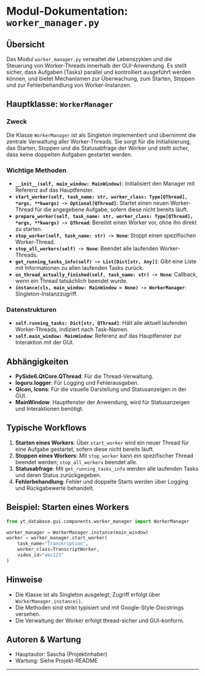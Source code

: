 # Modul-Dokumentation: `worker_manager.py`

## Übersicht

Das Modul `worker_manager.py` verwaltet die Lebenszyklen und die Steuerung von Worker-Threads innerhalb der GUI-Anwendung. Es stellt sicher, dass Aufgaben (Tasks) parallel und kontrolliert ausgeführt werden können, und bietet Mechanismen zur Überwachung, zum Starten, Stoppen und zur Fehlerbehandlung von Worker-Instanzen.

## Hauptklasse: `WorkerManager`

### Zweck

Die Klasse `WorkerManager` ist als Singleton implementiert und übernimmt die zentrale Verwaltung aller Worker-Threads. Sie sorgt für die Initialisierung, das Starten, Stoppen und die Statusabfrage der Worker und stellt sicher, dass keine doppelten Aufgaben gestartet werden.

### Wichtige Methoden

- **`__init__(self, main_window: MainWindow)`**: Initialisiert den Manager mit Referenz auf das Hauptfenster.
- **`start_worker(self, task_name: str, worker_class: Type[QThread], *args, **kwargs) -> Optional[QThread]`**: Startet einen neuen Worker-Thread für die angegebene Aufgabe, sofern diese nicht bereits läuft.
- **`prepare_worker(self, task_name: str, worker_class: Type[QThread], *args, **kwargs) -> QThread`**: Bereitet einen Worker vor, ohne ihn direkt zu starten.
- **`stop_worker(self, task_name: str) -> None`**: Stoppt einen spezifischen Worker-Thread.
- **`stop_all_workers(self) -> None`**: Beendet alle laufenden Worker-Threads.
- **`get_running_tasks_info(self) -> List[Dict[str, Any]]`**: Gibt eine Liste mit Informationen zu allen laufenden Tasks zurück.
- **`on_thread_actually_finished(self, task_name: str) -> None`**: Callback, wenn ein Thread tatsächlich beendet wurde.
- **`instance(cls, main_window: MainWindow = None) -> WorkerManager`**: Singleton-Instanzzugriff.

### Datenstrukturen

- **`self.running_tasks: Dict[str, QThread]`**: Hält alle aktuell laufenden Worker-Threads, indiziert nach Task-Namen.
- **`self.main_window: MainWindow`**: Referenz auf das Hauptfenster zur Interaktion mit der GUI.

## Abhängigkeiten

- **PySide6.QtCore.QThread**: Für die Thread-Verwaltung.
- **loguru.logger**: Für Logging und Fehlerausgaben.
- **QIcon, Icons**: Für die visuelle Darstellung und Statusanzeigen in der GUI.
- **MainWindow**: Hauptfenster der Anwendung, wird für Statusanzeigen und Interaktionen benötigt.

## Typische Workflows

1. **Starten eines Workers**: Über `start_worker` wird ein neuer Thread für eine Aufgabe gestartet, sofern diese nicht bereits läuft.
2. **Stoppen eines Workers**: Mit `stop_worker` kann ein spezifischer Thread beendet werden; `stop_all_workers` beendet alle.
3. **Statusabfrage**: Mit `get_running_tasks_info` werden alle laufenden Tasks und deren Status zurückgegeben.
4. **Fehlerbehandlung**: Fehler und doppelte Starts werden über Logging und Rückgabewerte behandelt.

## Beispiel: Starten eines Workers

```python
from yt_database.gui.components.worker_manager import WorkerManager

worker_manager = WorkerManager.instance(main_window)
worker = worker_manager.start_worker(
    task_name="Transkription",
    worker_class=TranscriptWorker,
    video_id="abc123"
)
```

## Hinweise

- Die Klasse ist als Singleton ausgelegt; Zugriff erfolgt über `WorkerManager.instance()`.
- Die Methoden sind strikt typisiert und mit Google-Style-Docstrings versehen.
- Die Verwaltung der Worker erfolgt thread-sicher und GUI-konform.

## Autoren & Wartung

- Hauptautor: Sascha (Projektinhaber)
- Wartung: Siehe Projekt-README

---

